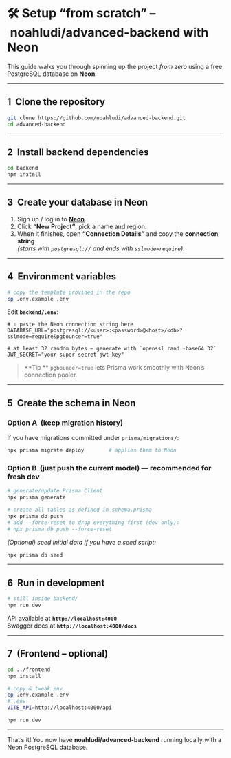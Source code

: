 # 🛠️ Setup “from scratch” – **noahludi/advanced-backend** with Neon

This guide walks you through spinning up the project *from zero* using a free PostgreSQL database on **Neon**.

---

## 1  Clone the repository

```bash
git clone https://github.com/noahludi/advanced-backend.git
cd advanced-backend
```

---

## 2  Install backend dependencies

```bash
cd backend
npm install
```

---

## 3  Create your database in Neon

1. Sign up / log in to **[Neon](https://neon.tech)**.  
2. Click **“New Project”**, pick a name and region.  
3. When it finishes, open **“Connection Details”** and copy the **connection string**  
   *(starts with `postgresql://` and ends with `sslmode=require`)*.

---

## 4  Environment variables

```bash
# copy the template provided in the repo
cp .env.example .env
```

Edit **`backend/.env`**:

```env
# ⇩ paste the Neon connection string here
DATABASE_URL="postgresql://<user>:<password>@<host>/<db>?sslmode=require&pgbouncer=true"

# at least 32 random bytes – generate with `openssl rand -base64 32`
JWT_SECRET="your-super-secret-jwt-key"
```

> **Tip ** `pgbouncer=true` lets Prisma work smoothly with Neon’s connection pooler.

---

## 5  Create the schema in Neon

### Option A  (keep migration history)

If you have migrations committed under `prisma/migrations/`:

```bash
npx prisma migrate deploy        # applies them to Neon
```

### Option B  (just push the current model) — **recommended for fresh dev**

```bash
# generate/update Prisma Client
npx prisma generate

# create all tables as defined in schema.prisma
npx prisma db push
# add --force-reset to drop everything first (dev only):
# npx prisma db push --force-reset
```

*(Optional) seed initial data if you have a seed script:*

```bash
npx prisma db seed
```

---

## 6  Run in development

```bash
# still inside backend/
npm run dev
```

API available at **`http://localhost:4000`**  
Swagger docs at **`http://localhost:4000/docs`**

---

## 7  (Frontend – optional)

```bash
cd ../frontend
npm install

# copy & tweak env
cp .env.example .env
# .env
VITE_API=http://localhost:4000/api

npm run dev
```

---

That’s it! You now have **noahludi/advanced-backend** running locally with a Neon PostgreSQL database.
